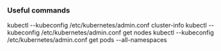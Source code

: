 ### Useful commands

kubectl --kubeconfig /etc/kubernetes/admin.conf cluster-info
kubectl --kubeconfig /etc/kubernetes/admin.conf get nodes
kubectl --kubeconfig /etc/kubernetes/admin.conf get pods --all-namespaces
